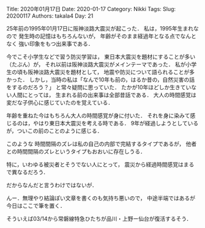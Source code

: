 ﻿Title: 2020年01月17日
Date: 2020-01-17
Category: Nikki
Tags: 
Slug: 20200117
Authors: takala4
Day: 21


25年前の1995年01月17日に阪神淡路大震災が起こった．
私は，1995年生まれなので
発生時の記憶はもちろんないが，
年齢がそのまま経過年となる点でなんとなく
強い印象をもつ出来事である．


今でこそ小学生などで習う防災学習は，
東日本大震災を題材にすることが多い（たぶん）が，
それ以前は阪神淡路大震災がメインテーマであった．
私が小学生の頃も阪神淡路大震災を題材として，
地震や防災について語られることが多かった．
しかし，当時の私は「なんで10年も前の，はるか昔の，自然災害の話をするのだろう？」
と常々疑問に思っていた．
たかが10年ほどしか生きていない人間にとっては，
生まれる前の出来事は全部昔話である．
大人の時間感覚は変だな子供心に感じていたのを覚えている．


年齢を重ねた今はもちろん大人の時間感覚が身に付いた．
それを身に染みて感じるのは，やはり東日本大震災を考える時である．
9年が経過しようとしているが，ついこの前のことのように感じる．


このような
時間間隔のズレは私の自己の内部で完結するタイプであるが，
他者との時間間隔のズレというタイプもおおいに存在しうる．


特に，いわゆる被災者とそうでない人にとって，
震災から経過時間感覚はまるで異なるだろう．


だからなんだと言うわけではないが．

んー．無理やり結論ぽい文章を書くのも気持ち悪いので，
中途半端ではあるが今日はここで筆を置く．


そういえば03/14から常磐線特急ひたちが品川・上野ー仙台が復活するそう．

